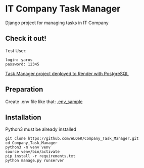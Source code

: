 # IT Company Task Manager
Django project for managing tasks in IT Company

## Check it out!
Test User:
```shell
login: yaros
password: 12345
```

[Task Manager project deployed to Render with PostgreSQL](https://company-task-manager-8gux.onrender.com)

## Preparation

Create .env file like that: [.env_sample](.env_sample)

## Installation

Python3 must be already installed


```shell
git clone https://github.com/eLQeR/Company_Task_Manager.git
cd Company_Task_Manager
python3 -m venv venv
source venv/bin/activate
pip install -r requirements.txt
python manage.py runserver
```

